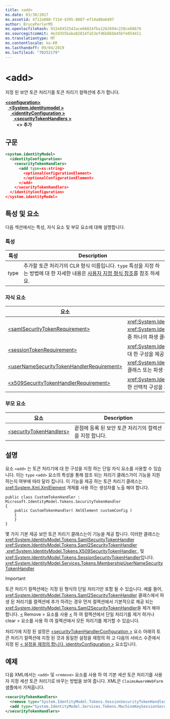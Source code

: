 ```yaml
---
title: <add>
ms.date: 03/30/2017
ms.assetid: 4712a888-f154-4395-8887-ef14a88a6497
author: BrucePerlerMS
ms.openlocfilehash: 932e8452542ace66824fba1262694c220ce88676
ms.sourcegitcommit: 4e2d355baba82814fa53efd6b8bbb45bfe054d11
ms.translationtype: MT
ms.contentlocale: ko-KR
ms.lasthandoff: 09/04/2019
ms.locfileid: "70252179"
---
```

# <a name="add"></a>\<add>
지정 된 보안 토큰 처리기를 토큰 처리기 컬렉션에 추가 합니다.  
  
[ **\<configuration>** ](../configuration-element.md)\
&nbsp;&nbsp;[ **\<System.identitymodel >** ](system-identitymodel.md)\
&nbsp;&nbsp;&nbsp;&nbsp;[ **\<identityConfiguration >** ](identityconfiguration.md)\
&nbsp;&nbsp;&nbsp;&nbsp;&nbsp;&nbsp;[ **\<securityTokenHandlers >** ](securitytokenhandlers.md)\
&nbsp;&nbsp;&nbsp;&nbsp;&nbsp;&nbsp;&nbsp;&nbsp; **\<> 추가**  
  
## <a name="syntax"></a>구문  
  
```xml  
<system.identityModel>  
  <identityConfiguration>  
    <securityTokenHandlers>  
      <add type=xs:string>  
        <optionalConfigurationElement>  
        </optionalConfigurationElement>  
      </add>  
    </securityTokenHandlers>  
  </identityConfiguration>  
</system.identityModel>  
```  
  
## <a name="attributes-and-elements"></a>특성 및 요소  
 다음 섹션에서는 특성, 자식 요소 및 부모 요소에 대해 설명합니다.  
  
### <a name="attributes"></a>특성  
  
|특성|Description|  
|---------------|-----------------|  
|type|추가할 토큰 처리기의 CLR 형식 이름입니다. `type` 특성을 지정 하는 방법에 대 한 자세한 내용은 [사용자 지정 형식 참조](https://docs.microsoft.com/previous-versions/windows-identity-foundation/gg638728(v=msdn.10)#custom-type-references)를 참조 하세요.|  
  
### <a name="child-elements"></a>자식 요소  
  
|요소|Description|  
|-------------|-----------------|  
|[\<samlSecurityTokenRequirement>](samlsecuritytokenrequirement.md)|<xref:System.IdentityModel.Tokens.SamlSecurityTokenHandler> 클래스<xref:System.IdentityModel.Tokens.Saml2SecurityTokenHandler> , 클래스 또는 이러한 클래스 중 하나의 파생 클래스에 대 한 구성을 제공 합니다.|  
|[\<sessionTokenRequirement>](sessiontokenrequirement.md)|<xref:System.IdentityModel.Tokens.SessionSecurityTokenHandler> 클래스 또는 파생 클래스에 대 한 구성을 제공 합니다.|  
|[\<userNameSecurityTokenHandlerRequirement>](usernamesecuritytokenhandlerrequirement.md)|<xref:System.IdentityModel.Services.Tokens.MembershipUserNameSecurityTokenHandler> 클래스 또는 파생 클래스에 대 한 구성을 제공 합니다.|  
|[\<x509SecurityTokenHandlerRequirement>](x509securitytokenhandlerrequirement.md)|<xref:System.IdentityModel.Tokens.X509SecurityTokenHandler> 클래스 또는 파생 클래스에 대 한 선택적 구성을 제공 합니다.|  
  
### <a name="parent-elements"></a>부모 요소  
  
|요소|Description|  
|-------------|-----------------|  
|[\<securityTokenHandlers>](securitytokenhandlers.md)|끝점에 등록 된 보안 토큰 처리기의 컬렉션을 지정 합니다.|  
  
## <a name="remarks"></a>설명  
 요소 `<add>` 는 토큰 처리기에 대 한 구성을 지정 하는 단일 자식 요소를 사용할 수 있습니다. 이는 `type` `<add>` 요소의 특성을 통해 참조 되는 처리기 클래스가이 기능을 지원 하는지 여부에 따라 달라 집니다. 이 기능을 제공 하는 토큰 처리기 클래스는 <xref:System.Xml.XmlElement> 개체를 사용 하는 생성자를 노출 해야 합니다.  
  
```  
public class CustomTokenHandler : Microsoft.IdentityModel.Tokens.SecurityTokenHandler  
{  
    public CustomTokenHandler( XmlElement customConfig )  
    {  
    }  
}  
```  
  
 몇 가지 기본 제공 보안 토큰 처리기 클래스는이 기능을 제공 합니다. 이러한 클래스는 <xref:System.IdentityModel.Tokens.SamlSecurityTokenHandler> <xref:System.IdentityModel.Tokens.Saml2SecurityTokenHandler> ,<xref:System.IdentityModel.Tokens.X509SecurityTokenHandler>,, 및<xref:System.IdentityModel.Tokens.SessionSecurityTokenHandler>입니다. <xref:System.IdentityModel.Services.Tokens.MembershipUserNameSecurityTokenHandler>  
  
> [!IMPORTANT]
> 토큰 처리기 컬렉션에는 지정 된 형식의 단일 처리기만 포함 될 수 있습니다. 예를 들어, <xref:System.IdentityModel.Tokens.Saml2SecurityTokenHandler> 클래스에서 파생 된 처리기를 컬렉션에 추가 하려는 경우 먼저 컬렉션에서 기본적으로 제공 되는 <xref:System.IdentityModel.Tokens.Saml2SecurityTokenHandler>을 제거 해야 합니다. [ \<](clear.md) Remove > 요소를 사용 [ \<](remove.md) 하 여 컬렉션에서 단일 처리기를 제거 하거나 clear > 요소를 사용 하 여 컬렉션에서 모든 처리기를 제거할 수 있습니다.  
  
 처리기에 지정 된 설정은 [ \<securityTokenHandlerConfiguration >](securitytokenhandlerconfiguration.md) 요소 아래의 토큰 처리기 컬렉션에 지정 된 것과 동일한 설정을 재정의 하 고 다음의 서비스 수준에서 지정 된 [ \< 설정을 재정의 합니다. identityConfiguration >](identityconfiguration.md) 요소입니다.  
  
## <a name="example"></a>예제  
 다음 XML에서는 `<add>` 및 `<remove>` 요소를 사용 하 여 기본 세션 토큰 처리기를 사용자 지정 세션 토큰 처리기로 바꾸는 방법을 보여 줍니다. XML은 `ClaimsAwareWebFarm` 샘플에서 가져옵니다.  
  
```xml  
<securityTokenHandlers>  
  <remove type="System.IdentityModel.Tokens.SessionSecurityTokenHandler, System.IdentityModel, Version=4.0.0.0, Culture=neutral, PublicKeyToken=b77a5c561934e089" />  
  <add type="System.IdentityModel.Services.Tokens.MachineKeySessionSecurityTokenHandler, System.IdentityModel.Services, Version=4.0.0.0, Culture=neutral, PublicKeyToken=b77a5c561934e089" />  
</securityTokenHandlers>  
```
